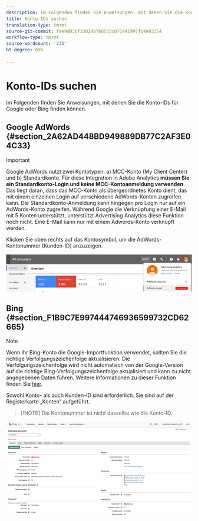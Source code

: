 ```yaml
---
description: Im Folgenden finden Sie Anweisungen, mit denen Sie die Konto-IDs für Google oder Bing finden können.
title: Konto-IDs suchen
translation-type: tm+mt
source-git-commit: fae9d036f33029b7b8553cb71441997fc4e83354
workflow-type: tm+mt
source-wordcount: '235'
ht-degree: 65%

---
```



# Konto-IDs suchen

Im Folgenden finden Sie Anweisungen, mit denen Sie die Konto-IDs für Google oder Bing finden können.

## Google AdWords {#section_2A62AD448BD949889DB77C2AF3E04C33}

>[!IMPORTANT]
>
>Google AdWords nutzt zwei Kontotypen: a) MCC-Konto (My Client Center) und b) Standardkonto. Für diese Integration in Adobe Analytics **müssen Sie ein Standardkonto-Login und keine MCC-Kontoanmeldung verwenden**. Das liegt daran, dass das MCC-Konto als übergeordnetes Konto dient, das mit einem einzelnen Login auf verschiedene AdWords-Konten zugreifen kann. Die Standardkonto-Anmeldung kann hingegen pro Login nur auf ein AdWords-Konto zugreifen. Während Google die Verknüpfung einer E-Mail mit 5 Konten unterstützt, unterstützt Advertising Analytics diese Funktion noch nicht. Eine E-Mail kann nur mit einem Adwords-Konto verknüpft werden.

Klicken Sie oben rechts auf das Kontosymbol, um die AdWords-Kontonummer (Kunden-ID) anzuzeigen.

![](assets/google_account.png)

## Bing  {#section_F1B9C7E997444746936599732CD62665}

>[!NOTE]
>
>Wenn Ihr Bing-Konto die Google-Importfunktion verwendet, sollten Sie die richtige Verfolgungszeichenfolge aktualisieren. Die Verfolgungszeichenfolge wird nicht automatisch von der Google-Version auf die richtige Bing-Verfolgungszeichenfolge aktualisiert und kann zu nicht angegebenen Daten führen. Weitere Informationen zu dieser Funktion finden Sie [hier](https://help.ads.microsoft.com/apex/index/3/en/50851/).

Sowohl Konto- als auch Kunden-ID sind erforderlich. Sie sind auf der Registerkarte „Konten“ aufgeführt.

>[!NOTE] Die Kontonummer ist nicht dasselbe wie die Konto-ID.

![](assets/bing_id.png)
